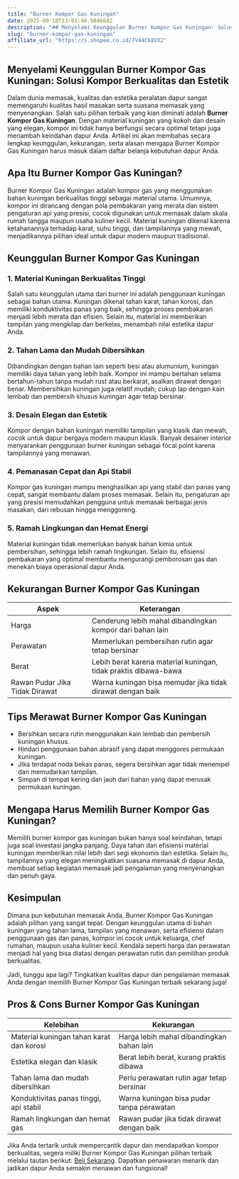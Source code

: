 ```yaml
---
title: "Burner Kompor Gas Kuningan"
date: 2025-09-18T13:01:48.984668Z
description: "## Menyelami Keunggulan Burner Kompor Gas Kuningan: Solusi Kompor Berkualitas dan Estetik..."
slug: "burner-kompor-gas-kuningan"
affiliate_url: "https://s.shopee.co.id/7V44C68VX2"
---
```

## Menyelami Keunggulan Burner Kompor Gas Kuningan: Solusi Kompor Berkualitas dan Estetik

Dalam dunia memasak, kualitas dan estetika peralatan dapur sangat memengaruhi kualitas hasil masakan serta suasana memasak yang menyenangkan. Salah satu pilihan terbaik yang kian diminati adalah **Burner Kompor Gas Kuningan**. Dengan material kuningan yang kokoh dan desain yang elegan, kompor ini tidak hanya berfungsi secara optimal tetapi juga menambah keindahan dapur Anda. Artikel ini akan membahas secara lengkap keunggulan, kekurangan, serta alasan mengapa Burner Kompor Gas Kuningan harus masuk dalam daftar belanja kebutuhan dapur Anda.

## Apa Itu Burner Kompor Gas Kuningan?

Burner Kompor Gas Kuningan adalah kompor gas yang menggunakan bahan kuningan berkualitas tinggi sebagai material utama. Umumnya, kompor ini dirancang dengan pola pembakaran yang merata dan sistem pengaturan api yang presisi, cocok digunakan untuk memasak dalam skala rumah tangga maupun usaha kuliner kecil. Material kuningan dikenal karena ketahanannya terhadap karat, suhu tinggi, dan tampilannya yang mewah, menjadikannya pilihan ideal untuk dapur modern maupun tradisional.

## Keunggulan Burner Kompor Gas Kuningan

### 1. Material Kuningan Berkualitas Tinggi

Salah satu keunggulan utama dari burner ini adalah penggunaan kuningan sebagai bahan utama. Kuningan dikenal tahan karat, tahan korosi, dan memiliki konduktivitas panas yang baik, sehingga proses pembakaran menjadi lebih merata dan efisien. Selain itu, material ini memberikan tampilan yang mengkilap dan berkelas, menambah nilai estetika dapur Anda.

### 2. Tahan Lama dan Mudah Dibersihkan

Dibandingkan dengan bahan lain seperti besi atau alumunium, kuningan memiliki daya tahan yang lebih baik. Kompor ini mampu bertahan selama bertahun-tahun tanpa mudah rust atau berkarat, asalkan dirawat dengan benar. Membersihkan kuningan juga relatif mudah; cukup lap dengan kain lembab dan pembersih khusus kuningan agar tetap bersinar.

### 3. Desain Elegan dan Estetik

Kompor dengan bahan kuningan memiliki tampilan yang klasik dan mewah, cocok untuk dapur bergaya modern maupun klasik. Banyak desainer interior menyarankan penggunaan burner kuningan sebagai focal point karena tampilannya yang menawan.

### 4. Pemanasan Cepat dan Api Stabil

Kompor gas kuningan mampu menghasilkan api yang stabil dan panas yang cepat, sangat membantu dalam proses memasak. Selain itu, pengaturan api yang presisi memudahkan pengguna untuk memasak berbagai jenis masakan, dari rebusan hingga menggoreng.

### 5. Ramah Lingkungan dan Hemat Energi

Material kuningan tidak memerlukan banyak bahan kimia untuk pembersihan, sehingga lebih ramah lingkungan. Selain itu, efisiensi pembakaran yang optimal membantu mengurangi pemborosan gas dan menekan biaya operasional dapur Anda.

## Kekurangan Burner Kompor Gas Kuningan

| Aspek            | Keterangan                                              |
|------------------|---------------------------------------------------------|
| Harga            | Cenderung lebih mahal dibandingkan kompor dari bahan lain |
| Perawatan       | Memerlukan pembersihan rutin agar tetap bersinar       |
| Berat             | Lebih berat karena material kuningan, tidak praktis dibawa-bawa |
| Rawan Pudar Jika Tidak Dirawat | Warna kuningan bisa memudar jika tidak dirawat dengan baik |

## Tips Merawat Burner Kompor Gas Kuningan

- Bersihkan secara rutin menggunakan kain lembab dan pembersih kuningan khusus.
- Hindari penggunaan bahan abrasif yang dapat menggores permukaan kuningan.
- Jika terdapat noda bekas panas, segera bersihkan agar tidak menempel dan memudarkan tampilan.
- Simpan di tempat kering dan jauh dari bahan yang dapat merusak permukaan kuningan.

## Mengapa Harus Memilih Burner Kompor Gas Kuningan?

Memilih burner kompor gas kuningan bukan hanya soal keindahan, tetapi juga soal investasi jangka panjang. Daya tahan dan efisiensi material kuningan memberikan nilai lebih dari segi ekonomis dan estetika. Selain itu, tampilannya yang elegan meningkatkan suasana memasak di dapur Anda, membuat setiap kegiatan memasak jadi pengalaman yang menyenangkan dan penuh gaya.

## Kesimpulan

Dimana pun kebutuhan memasak Anda, Burner Kompor Gas Kuningan adalah pilihan yang sangat tepat. Dengan keunggulan utama di bahan kuningan yang tahan lama, tampilan yang menawan, serta efisiensi dalam penggunaan gas dan panas, kompor ini cocok untuk keluarga, chef rumahan, maupun usaha kuliner kecil. Kendala seperti harga dan perawatan menjadi hal yang bisa diatasi dengan perawatan rutin dan pemilihan produk berkualitas.

Jadi, tunggu apa lagi? Tingkatkan kualitas dapur dan pengalaman memasak Anda dengan memilih Burner Kompor Gas Kuningan terbaik sekarang juga!

## Pros & Cons Burner Kompor Gas Kuningan

| Kelebihan                         | Kekurangan                          |
|----------------------------------|----------------------------------|
| Material kuningan tahan karat dan korosi | Harga lebih mahal dibandingkan bahan lain |
| Estetika elegan dan klasik     | Berat lebih berat, kurang praktis dibawa |
| Tahan lama dan mudah dibersihkan | Perlu perawatan rutin agar tetap bersinar |
| Konduktivitas panas tinggi, api stabil | Warna kuningan bisa pudar tanpa perawatan |
| Ramah lingkungan dan hemat gas | Rawan pudar jika tidak dirawat dengan baik |

Jika Anda tertarik untuk mempercantik dapur dan mendapatkan kompor berkualitas, segera miliki Burner Kompor Gas Kuningan pilihan terbaik melalui tautan berikut: [Beli Sekarang](https://s.shopee.co.id/7V44C68VX2). Dapatkan penawaran menarik dan jadikan dapur Anda semakin menawan dan fungsional!